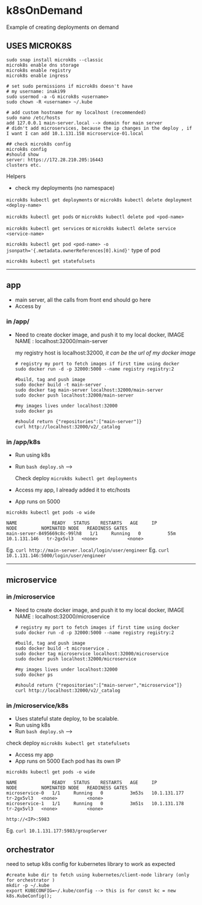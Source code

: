 # k8sOnDemand
Example of creating deployments on demand

## USES MICROK8S
```
sudo snap install microk8s --classic
microk8s enable dns storage
microk8s enable registry
microk8s enable ingress

# set sudo permissions if microk8s doesn't have
# my username: inaki99
sudo usermod -a -G microk8s <username>
sudo chown -R <username> ~/.kube

# add custom hostname for my localhost (recommended)
sudo nano /etc/hosts
add 127.0.0.1 main-server.local --> domain for main server
# didn't add microservices, because the ip changes in the deploy , if I want I can add 10.1.131.158 microservice-01.local

## check microk8s config 
microk8s config
#should show 
server: https://172.28.210.205:16443
clusters etc.
```

Helpers
- check my deployments (no namespace)

`microk8s kubectl get deployments` or `microk8s kubectl delete deployment <deploy-name>`

`microk8s kubectl get pods` or `microk8s kubectl delete pod <pod-name>`

`microk8s kubectl get services` or `microk8s kubectl delete service <service-name>`

`microk8s kubectl get pod <pod-name> -o jsonpath='{.metadata.ownerReferences[0].kind}'` type of pod 

`microk8s kubectl get statefulsets`

------------------------------------------------------------------------------------------------------------------------------
## app 
- main server, all the calls from front end should go here
- Access by 

### in /app/
- Need to create docker image, and push it to my local docker, 
IMAGE NAME : localhost:32000/main-server
    
    my registry host is localhost:32000, *it can be the url of my docker image*
    ```
    # registry my port to fetch images if first time using docker
    sudo docker run -d -p 32000:5000 --name registry registry:2
    
    #build, tag and push image
    sudo docker build -t main-server .
    sudo docker tag main-server localhost:32000/main-server
    sudo docker push localhost:32000/main-server

    #my images lives under localhost:32000
    sudo docker ps 

    #should return {"repositories":["main-server"]}
    curl http://localhost:32000/v2/_catalog
    ```

### in /app/k8s 
- Run using k8s 
- Run `bash deploy.sh` --> 

    Check deploy   `microk8s kubectl get deployments`


- Access my app, I already added it to etc/hosts
- App runs on 5000
```
microk8s kubectl get pods -o wide

NAME             READY   STATUS    RESTARTS   AGE     IP             NODE         NOMINATED NODE   READINESS GATES
main-server-8495669c8c-99lh8   1/1     Running   0          55m     10.1.131.146   tr-2gx5vl3   <none>           <none>
```

Eg.  `curl http://main-server.local/login/user/engineer`
Eg.  `curl 10.1.131.146:5000/login/user/engineer`

------------------------------------------------------------------------------------------------------------------------------

## microservice
### in /microservice

- Need to create docker image, and push it to my local docker, 
IMAGE NAME : localhost:32000/microservice

    ```
    # registry my port to fetch images if first time using docker
    sudo docker run -d -p 32000:5000 --name registry registry:2
    
    #build, tag and push image
    sudo docker build -t microservice .
    sudo docker tag microservice localhost:32000/microservice
    sudo docker push localhost:32000/microservice

    #my images lives under localhost:32000
    sudo docker ps 

    #should return {"repositories":["main-server","microservice"]}
    curl http://localhost:32000/v2/_catalog
    ```

### in /microservice/k8s 
- Uses stateful state deploy, to be scalable. 
- Run using k8s 
- Run `bash deploy.sh` --> 

check deploy `microk8s kubectl get statefulsets`


- Access my app
- App runs on 5000
Each pod has its own IP

```
microk8s kubectl get pods -o wide

NAME             READY   STATUS    RESTARTS   AGE     IP             NODE         NOMINATED NODE   READINESS GATES
microservice-0   1/1     Running   0          3m53s   10.1.131.177   tr-2gx5vl3   <none>           <none>
microservice-1   1/1     Running   0          3m51s   10.1.131.178   tr-2gx5vl3   <none>           <none>
```

`http://<IP>:5983` 

Eg.  `curl 10.1.131.177:5983/groupServer`

## orchestrator 

need to setup k8s config for kubernetes library to work as expected 

```
#create kube dir to fetch using kubernetes/client-node library (only for orchestrator )
mkdir -p ~/.kube
export KUBECONFIG=~/.kube/config --> this is for const kc = new k8s.KubeConfig();
```